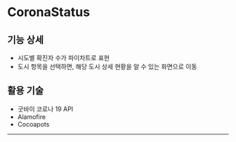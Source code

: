 # CoronaStatus

## 기능 상세
- 시도별 확진자 수가 파이차트로 표현
- 도시 항목을 선택하면, 해당 도시 상세 현황을 알 수 있는 화면으로 이동

## 활용 기술
- 굿바이 코로나 19 API
- Alamofire
- Cocoapots
---
